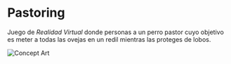 # Pastoring
Juego de *Realidad Virtual* donde personas a un perro pastor cuyo objetivo es meter a todas las ovejas en un redil mientras las proteges de lobos.

![Concept Art](https://user-images.githubusercontent.com/61519721/142773824-dfa1bb4e-5189-433f-9230-00e8e23b6d09.PNG)
